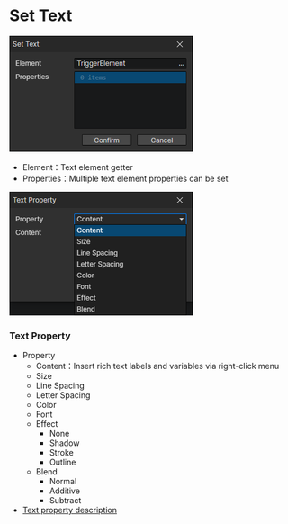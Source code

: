 # Set Text

![](img/setText-1.png)

- Element：Text element getter
- Properties：Multiple text element properties can be set

![](img/setText-2.png)

### Text Property

- Property
  - Content：Insert rich text labels and variables via right-click menu
  - Size
  - Line Spacing
  - Letter Spacing
  - Color
  - Font
  - Effect
    - None
    - Shadow
    - Stroke
    - Outline
  - Blend
    - Normal
    - Additive
    - Subtract
- [Text property description](/docs/inspectors/ui/ui-text)